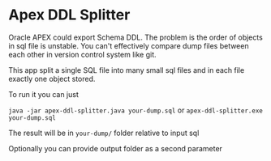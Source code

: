 # Apex DDL Splitter

Oracle APEX could export Schema DDL.
The problem is the order of objects in sql file is unstable.
You can't effectively compare dump files between each other in version control system like git.

This app split a single SQL file into many small sql files and in each file exactly one object stored.

To run it you can just

`java -jar apex-ddl-splitter.java your-dump.sql`
or
`apex-ddl-splitter.exe your-dump.sql`

The result will be in `your-dump/` folder relative to input sql

Optionally you can provide output folder as a second parameter
